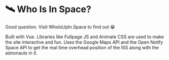 # 🛰️ Who Is In Space?

Good question. Visit WhoIsUpIn.Space to find out 😁

Built with Vue. Libraries like Fullpage JS and Animate CSS are used to make the site interactive and fun. Uses the Google Maps API and the Open Notify Space API to get the real time overhead position of the ISS along with the astronauts in it.

